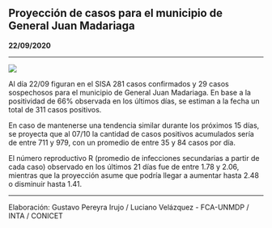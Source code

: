 ## Proyección de casos para el municipio de General Juan Madariaga

**22/09/2020**

---
![](proyección_general_juan_madariaga.png?raw=true)

Al día 22/09 figuran en el SISA 281 casos confirmados y 29 casos sospechosos para el municipio de General Juan Madariaga. En base a la positividad de 66% observada en los últimos días, se estiman a la fecha un total de 311 casos positivos.

En caso de mantenerse una tendencia similar durante los próximos 15 días, se proyecta que al 07/10 la cantidad de casos positivos acumulados sería de entre 711 y 979, con un promedio de entre 35 y 84 casos por día.

El número reproductivo R (promedio de infecciones secundarias a partir de cada caso) observado en los últimos 21 días fue de entre 1.78 y 2.06, mientras que la proyección asume que podría llegar a aumentar hasta 2.48 o disminuir hasta 1.41. 

---

Elaboración: Gustavo Pereyra Irujo / Luciano Velázquez - FCA-UNMDP / INTA / CONICET


